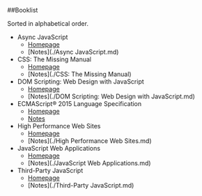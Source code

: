 ##Booklist

Sorted in alphabetical order.

- Async JavaScript
    + [Homepage](https://pragprog.com/book/tbajs/async-javascript)
    + [Notes](./Async JavaScript.md)
- CSS: The Missing Manual
    + [Homepage](http://shop.oreilly.com/product/0636920024996.do)
    + [Notes](./CSS: The Missing Manual)
- DOM Scripting: Web Design with JavaScript
    + [Homepage](http://domscripting.com/book/)
    + [Notes](./DOM Scripting: Web Design with JavaScript.md)
- ECMAScript® 2015 Language Specification
    + [Homepage](http://www.ecma-international.org/publications/standards/Ecma-262.htm)
    + [Notes](./ECMAScript2015.md)
- High Performance Web Sites
    + [Homepage](http://shop.oreilly.com/product/9780596529307.do)
    + [Notes](./High Performance Web Sites.md)
- JavaScript Web Applications
    + [Homepage](http://shop.oreilly.com/product/0636920018421.do)
    + [Notes](./JavaScript Web Applications.md)
- Third-Party JavaScript
    + [Homepage](http://thirdpartyjs.com/)
    + [Notes](./Third-Party JavaScript.md)